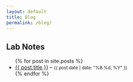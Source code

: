 ```yaml
---
layout: default
title: Blog
permalink: /blog/
---
```


<h2>Lab Notes</h2>

<ul>
  {% for post in site.posts %}
    <li>
      <a href="{{ post.url }}">{{ post.title }}</a> – <small>{{ post.date | date: "%B %d, %Y" }}</small>
    </li>
  {% endfor %}
</ul>
